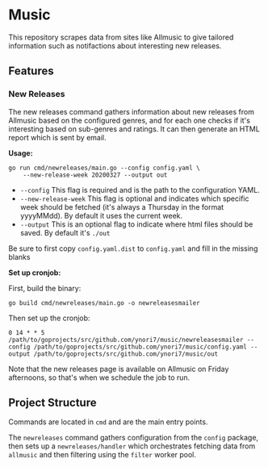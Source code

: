 # Music
This repository scrapes data from sites like Allmusic to give tailored information 
such as notifactions about interesting new releases.

## Features

### New Releases
The new releases command gathers information about new releases from Allmusic based on
the configured genres, and for each one checks if it's interesting based on sub-genres
and ratings. It can then generate an HTML report which is sent by email.

**Usage:**

```
go run cmd/newreleases/main.go --config config.yaml \
    --new-release-week 20200327 --output out
```

- `--config` This flag is required and is the path to the configuration YAML.
- `--new-release-week` This flag is optional and indicates which specific week should be fetched 
(it's always a Thursday in the format yyyyMMdd). By default it uses the current week.
- `--output` This is an optional flag to indicate where html files should be saved. By default it's `./out`

Be sure to first copy `config.yaml.dist` to `config.yaml` and fill in the missing blanks

**Set up cronjob:**

First, build the binary:
```
go build cmd/newreleases/main.go -o newreleasesmailer
```

Then set up the cronjob:
```
0 14 * * 5 /path/to/goprojects/src/github.com/ynori7/music/newreleasesmailer --config /path/to/goprojects/src/github.com/ynori7/music/config.yaml --output /path/to/goprojects/src/github.com/ynori7/music/out
```

Note that the new releases page is available on Allmusic on Friday afternoons, so that's when we schedule the job to run.

## Project Structure

Commands are located in `cmd` and are the main entry points.

The `newreleases` command gathers configuration from the `config` package, then sets up
a `newreleases/handler` which orchestrates fetching data from `allmusic` and then filtering 
using the `filter` worker pool.